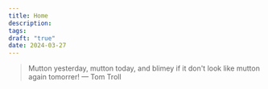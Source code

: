 ```yaml
---
title: Home
description: 
tags: 
draft: "true"
date: 2024-03-27
---
```


> Mutton yesterday, mutton today, and blimey if it don't look like mutton again tomorrer! — Tom Troll